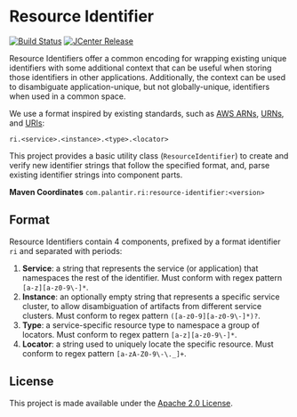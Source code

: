 Resource Identifier 
===================
[![Build Status](https://circleci.com/gh/palantir/resource-identifier.svg?style=shield)](https://circleci.com/gh/palantir/resource-identifier)
[![JCenter Release](https://img.shields.io/github/release/palantir/resource-identifier.svg)](
http://jcenter.bintray.com/com/palantir/ri/)

Resource Identifiers offer a common encoding for wrapping existing unique identifiers with some additional
context that can be useful when storing those identifiers in other applications. Additionally, the context
can be used to disambiguate application-unique, but not globally-unique, identifiers when used in a common
space.

We use a format inspired by existing standards, such as [AWS ARNs][1], [URNs][2], and [URIs][3]:

    ri.<service>.<instance>.<type>.<locator>

This project provides a basic utility class (`ResourceIdentifier`) to create and verify new identifier 
strings that follow the specified format, and, parse existing identifier strings into component parts.

**Maven Coordinates** `com.palantir.ri:resource-identifier:<version>`

Format
------
Resource Identifiers contain 4 components, prefixed by a format identifier `ri` and separated with periods:

 1. **Service**: a string that represents the service (or application) that namespaces the rest of the 
    identifier. Must conform with regex pattern `[a-z][a-z0-9\-]*`.
 2. **Instance**: an optionally empty string that represents a specific service cluster, to allow 
    disambiguation of artifacts from different service clusters. Must conform to regex pattern 
    `([a-z0-9][a-z0-9\-]*)?`.
 3. **Type**: a service-specific resource type to namespace a group of locators. Must conform to regex
    pattern `[a-z][a-z0-9\-]*`.
 4. **Locator**: a string used to uniquely locate the specific resource. Must conform to regex pattern
    `[a-zA-Z0-9\-\._]+`.

License
-------
This project is made available under the [Apache 2.0 License](http://www.apache.org/licenses/LICENSE-2.0).

[1]:http://docs.aws.amazon.com/general/latest/gr/aws-arns-and-namespaces.html
[2]:https://en.wikipedia.org/wiki/Uniform_resource_name
[3]:https://en.wikipedia.org/wiki/Uniform_resource_identifier
